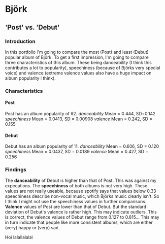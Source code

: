 # Björk
## 'Post' vs. 'Debut'
### Introduction
In this portfolio I'm going to compare the most (Post) and least (Debut) popular album of Björk. To get a first impression, I'm going to
compare three characteristics of this album. These being danceability (I think this contributes a lot to popularity), speechiness (because
of Björks very special voice) and valence (extreme valence values also have a huge impact on album popularity I think).

### Characteristics
#### Post
Post has an album popularity of 62. 
*danceability*
Mean = 0.444, SD=0.142
*speechiness*
Mean = 0.0413, SD = 0.00908 
*valence*
Mean = 0.242, SD = 0.155

#### Debut
Debut has an album popularity of 11.
*danceability*
Mean = 0.606, SD = 0.120 
*speechiness*
Mean = 0.0437, SD = 0.0189 
*valence*
Mean = 0.427, SD = 0.256

### Findings
The **danceability** of Debut is higher than that of Post. This was against my expecations.
The **speechiness** of both albums is not very high. These values are not really useable, because spotify says that values below 0.33
speechiness describe non-vocal music, which Björks music clearly isn't. So I think I might not use the speechiness values in further
comparisons.
**Valence** values of Post are lower than that of Debut. But the standard deviation of Debut's valence is rather high. This may indicate
outliers. This is correct, the valence values of Debut range from 0.127 to 0.815... This may in turn indicate that people like more
consistent albums, which are either (very) happy or (very) sad.



Hoi lalallalalal